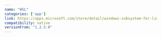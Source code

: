```yaml
---
name: "WSL"
categories: ['app']
link: https://apps.microsoft.com/store/detail/windows-subsystem-for-linux/9P9TQF7MRM4R?hl=en-in&gl=in
compatibility: native
versionFrom: "1.2.5.0"
---
```


